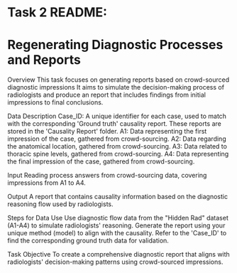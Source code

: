 # Task 2 README: 
# Regenerating Diagnostic Processes and Reports

Overview
This task focuses on generating reports based on crowd-sourced diagnostic impressions It aims to simulate the decision-making process of radiologists and produce an report that includes findings from initial impressions to final conclusions.

Data Description
Case_ID: A unique identifier for each case, used to match with the corresponding 'Ground truth' causality report. These reports are stored in the 'Causality Report' folder.
A1: Data representing the first impression of the case, gathered from crowd-sourcing.
A2: Data regarding the anatomical location, gathered from crowd-sourcing.
A3: Data related to thoracic spine levels, gathered from crowd-sourcing.
A4: Data representing the final impression of the case, gathered from crowd-sourcing.

Input
Reading process answers from crowd-sourcing data, covering impressions from A1 to A4.

Output
A report that contains causality information based on the diagnostic reasoning flow used by radiologists.

Steps for Data Use
Use diagnostic flow data from the "Hidden Rad" dataset (A1-A4) to simulate radiologists' reasoning.
Generate the report using your unique method (model) to align with the causality.
Refer to the 'Case_ID' to find the corresponding ground truth data for validation.

Task Objective
To create a comprehensive diagnostic report that aligns with radiologists' decision-making patterns using crowd-sourced impressions.
